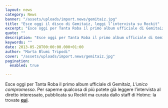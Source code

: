 ```yaml
---
layout: news
category: News
banner: "/assets/uploads/import.news/gemitaiz.jpg"
title: "Esce oggi il disco di Gemitaiz, leggi l’intervista su Rockit"
excerpt: "Esce oggi per Tanta Roba il primo album ufficiale di Gemitaiz, L’unico compromesso. Per saperne qualcosa di più potete già leggere l’intervista al diretto interessato, pubblicata su Rockit ma curata dallo staff di Hotmc: la trovate qui"
quote: ""
description: "Esce oggi per Tanta Roba il primo album ufficiale di Gemitaiz, L’unico compromesso. Per saperne qualcosa di più potete già leggere l’intervista al diretto interessato, pubblicata su Rockit ma curata dallo staff di Hotmc: la trovate qui"
keywords: ""
date: 2013-05-28T00:00:00.000+01:00
author: "Marta Blumi Tripodi"
cover: "/assets/uploads/import.news/gemitaiz.jpg"
pagination:
  enabled: true

---
```


Esce oggi per Tanta Roba il primo album ufficiale di Gemitaiz, _L’unico compromesso_. Per saperne qualcosa di più potete già leggere l’intervista al diretto interessato, pubblicata su Rockit ma curata dallo staff di Hotmc: la trovate [**qui**](http://www.rockit.it/gemitaiz-gue-pequeno-salmo-ensi-fedez-tanta-roba "http://www.rockit.it/gemitaiz-gue-pequeno-salmo-ensi-fedez-tanta-roba").